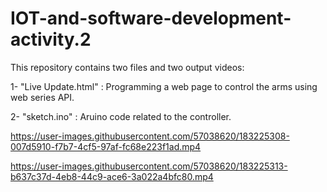 # IOT-and-software-development-activity.2

This repository contains two files and two output videos:

1- "Live Update.html" : Programming a web page to control the arms using web series API.

2- "sketch.ino" : Aruino code related to the controller.


https://user-images.githubusercontent.com/57038620/183225308-007d5910-f7b7-4cf5-97af-fc68e223f1ad.mp4



https://user-images.githubusercontent.com/57038620/183225313-b637c37d-4eb8-44c9-ace6-3a022a4bfc80.mp4

